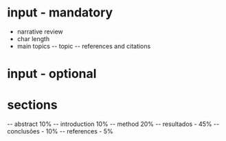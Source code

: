 # input - mandatory

- narrative review
- char length
- main topics
  -- topic
  -- references and citations

# input - optional

# sections

-- abstract 10%
-- introduction 10%
-- method 20%
-- resultados - 45%
-- conclusões - 10%
-- references - 5%
